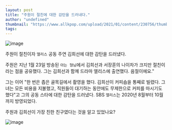 ```yaml
---
layout: post
title: "주원이 절친에 대한 감탄을 드러내다."
author: "undefined"
thumbnail: "https://www.allkpop.com/upload/2021/01/content/230756/thumb/1611406616-20210123-kimheesunjoowon.jpg"
tags: 
---
```



![image](https://www.allkpop.com/upload/2021/01/content/230756/1611406616-20210123-kimheesunjoowon.jpg)

주원이 절친이자 `앨리스` 공동 주연 김희선에 대한 감탄을 드러냈다.

주원은 지난 1월 23일 방송된 `아는 형님`에서 김희선과 서장훈의 나이차가 크지만 절친이라는 점을 공유했다. 그는 김희선과 함께 드라마 앨리스에 출연했다. 음절이에요."

그는 이어 "한 번은 좁은 골목길에서 촬영을 했다. 김희선이 커피숍을 통째로 빌렸다. 그녀는 모든 비용을 지불했고, 직원들이 대기하는 동안에도 무제한으로 커피를 마시기도 했다"고 그의 공동 스타에 대한 감탄을 드러냈다. SBS `앨리스`는 2020년 8월부터 10월까지 방영되었다.

주원과 김희선이 가장 친한 친구였다는 것을 알고 있었나요?

![image](https://www.allkpop.com/upload/2021/01/content/230757/1611406669-20210123-kimheesunjoowon2.jpg)